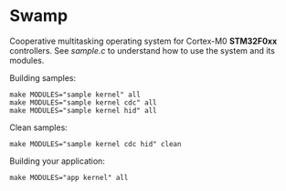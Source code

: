 # Swamp

Cooperative multitasking operating system for Cortex-M0 **STM32F0xx** controllers.
See *sample.c* to understand how to use the system and its modules.

Building samples:
```
make MODULES="sample kernel" all
make MODULES="sample kernel cdc" all
make MODULES="sample kernel hid" all
```

Clean samples:
```
make MODULES="sample kernel cdc hid" clean
```

Building your application:
```
make MODULES="app kernel" all
```
